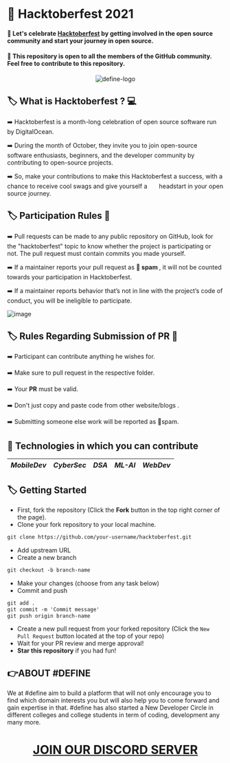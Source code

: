 # :gift: Hacktoberfest 2021
#### :dart: Let's celebrate [Hacktoberfest](https://hacktoberfest.digitalocean.com/) by getting involved in the open source community and start your journey in open source.
#### :dart: This repository is open to all the members of the GitHub community. Feel free to contribute to this repository.<br>



<p align="center">
  <img src="https://i.ibb.co/NxXxwHX/define-logo.jpg" alt="define-logo" border="0"></a>
</p>


## :label: What is Hacktoberfest ? :computer:

➡️ Hacktoberfest is a month-long celebration of open source software run by DigitalOcean. 

➡️ During the month of October, they invite you to join open-source software enthusiasts, beginners, and the developer community by &nbsp;&nbsp;&nbsp;&nbsp;&nbsp; contributing to open-source projects.

➡️ So, make your contributions to make this Hacktoberfest a success, with a chance to receive cool swags and give yourself a  &nbsp;&nbsp;&nbsp;&nbsp;&nbsp;&nbsp;headstart in your open source journey.


## :label: Participation Rules 📝

➡️ Pull requests can be made to any public repository on GitHub, look for the "hacktoberfest" topic to know whether the project is participating or not. The pull request must contain commits you made yourself. 

➡️ If a maintainer reports your pull request as 🔴<b> spam </b>, it will not be counted towards your participation in Hacktoberfest.

➡️ If a maintainer reports behavior that’s not in line with the project’s code of conduct, you will be ineligible to participate.

![image](https://user-images.githubusercontent.com/80260891/135570731-74e58a32-f320-4a07-86f7-fb53f5807b9e.png)


## :label:  Rules Regarding Submission of PR :bookmark:
➡️ Participant can contribute anything he wishes for.

➡️ Make sure to pull request in the respective folder. 

➡️ Your <b>PR</b> must be valid.

➡️ Don't just copy and paste code from other website/blogs .

➡️ Submitting someone else work will be reported as 🔴spam.


## :popcorn: Technologies in which you can contribute

| *MobileDev* | *CyberSec* | *DSA* | *ML-AI* | *WebDev* |
| --- | --- | --- | --- | --- | 


## :label: Getting Started

* First, fork the repository (Click the <b><b>Fork</b></b> button in the top right corner of the page).
* Clone your fork repository to your local machine.

```markdown
git clone https://github.com/your-username/hacktoberfest.git
```
* Add upstream URL 
* Create a new branch

```markdown
git checkout -b branch-name
```

* Make your changes (choose from any task below)
* Commit and push

```markdown
git add .
git commit -m 'Commit message'
git push origin branch-name
```

* Create a new pull request from your forked repository (Click the `New Pull Request` button located at the top of your repo)
* Wait for your PR review and merge approval!
* __Star this repository__ if you had fun!
























## 👉ABOUT #DEFINE

We at  #define aim to build a platform that will not only encourage you to find which domain interests you but will also help you to come forward and gain expertise in that.
#define has also started a New Developer Circle in different colleges and college students in term of coding, development any many more.

# <h1 align="center">[JOIN OUR DISCORD SERVER](https://discord.gg/tTs553YWyb)</h1>
